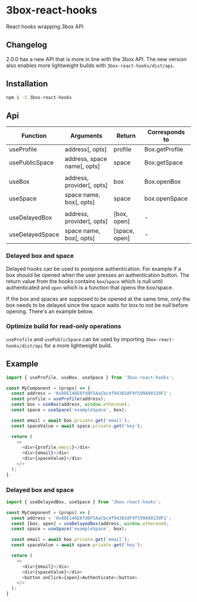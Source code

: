 # 3box-react-hooks
React hooks wrapping 3box API

## Changelog
2.0.0 has a new API that is more in line with the 3box API. The new version also enables more lightweight builds with ```3box-react-hooks/dist/api```.

## Installation
```sh
npm i -S 3box-react-hooks
```

## Api
|Function|Arguments|Return|Corresponds to|
|-|-|-|-|
|useProfile|address[, opts]|profile|Box.getProfile|
|usePublicSpace|address, space name[, opts]|space|Box.getSpace|
|||||
|useBox|address, provider[, opts]|box|Box.openBox|
|useSpace|space name, box[, opts]|space|box.openSpace|
|||||
|useDelayedBox|address, provider[, opts]|[box, open]|-|
|useDelayedSpace|space name, box[, opts]|[space, open]|-|

### Delayed box and space
Delayed hooks can be used to postpone authentication. For example if a box should be opened when the user presses an authentication button. The return value from the hooks contains ```box```/```space``` which is null until authenticated and ```open``` which is a function that opens the box/space.

If the box and spaces are supposed to be opened at the same time, only the box needs to be delayed since the space waits for box to not be null before opening. There's an example below.

### Optimize build for read-only operations
```useProfile``` and ```usePublicSpace``` can be used by importing ```3box-react-hooks/dist/api``` for a more lightweight build.

## Example
```javascript
import { useProfile, useBox, useSpace } from '3box-react-hooks';

const MyComponent = (props) => {
  const address = '0x88E146E0fd0F5AaCbc4f94365dF9f599A90139F1';
  const profile = useProfile(address);
  const box = useBox(address, window.ethereum);
  const space = useSpace('exampleSpace', box);

  const email = await box.private.get('email');
  const spaceValue = await space.private.get('key');

  return (
    <>
      <div>{profile.emoji}</div>
      <div>{email}</div>
      <div>{spaceValue}</div>
    </>
  );
}
```

### Delayed box and space
```javascript
import { useDelayedBox, useSpace } from '3box-react-hooks';

const MyComponent = (props) => {
  const address = '0x88E146E0fd0F5AaCbc4f94365dF9f599A90139F1';
  const [box, open] = useDelayedBox(address, window.ethereum);
  const space = useSpace('exampleSpace', box);

  const email = await box.private.get('email');
  const spaceValue = await space.private.get('key');

  return (
    <>
      <div>{email}</div>
      <div>{spaceValue}</div>
      <button onClick={open}>Authenticate</button>
    </>
  );
}
```

